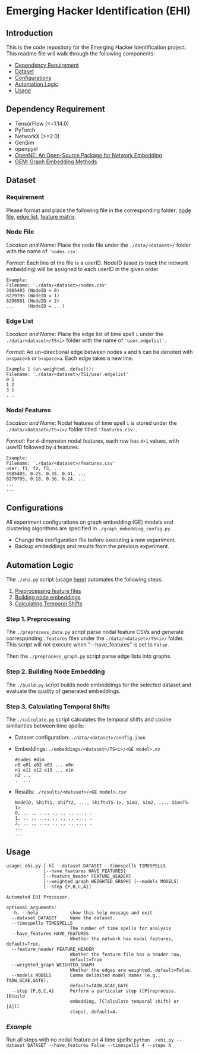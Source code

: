 # Emerging Hacker Identification (EHI)

## Introduction

This is the code repository for the Emerging Hacker Identification project. This readme file will walk through the following components:

+ [Dependency Requirement](#dependency-requirement)
+ [Dataset](#dataset)
+ [Configurations](#configurations)
+ [Automation Logic](#automation-logic)
+ [Usage](#usage)

## Dependency Requirement

+ TensorFlow (<=1.14.0)
+ PyTorch
+ NetworkX (>=2.0)
+ GenSim
+ openpyxl
+ [OpenNE: An Open-Source Package for Network Embedding](https://github.com/thunlp/OpenNE)
+ [GEM: Graph Embedding Methods](https://github.com/palash1992/GEM)

## Dataset

### Requirement

Please format and place the following file in the corresponding folder: [node file](#node-file), [edge list](#edge-list), [feature matrix](#nodal-features).

### Node File

*Location and Name*: Place the node file under the `./data/<dataset>/` folder with the name of `'nodes.csv'`.

*Format*: Each line of the file is a userID. NodeID (used to track the network embedding) will be assigned to each userID in the given order.

```text
Example:
Filename: './data/<dataset>/nodes.csv'
3985485 (NodeID = 0)
8279795 (NodeID = 1)
8296581 (NodeID = 2)
...     (NodeID = ...)
```

### Edge List

*Location and Name*: Place the edge list of time spell `i` under the `./data/<dataset>/TS<i>` folder with the name of `'user.edgelist'`.

*Format*: An un-directional edge between nodes `a` and `b` can be denoted with `a<space>b` or `b<space>a`. Each edge takes a new line.

```text
Example 1 (un-weighted, default):
Filename: './data/<dataset>/TS1/user.edgelist'
0 1
1 2
3 1
. .
```

### Nodal Features

*Location and Name*: Nodal features of time spell `i` is stored under the `./data/<dataset>/TS<i>/` folder titled `'features.csv'`.

*Format*: For `d`-dimension nodal features, each row has `d+1` values, with userID followed by `d` features.

```csv
Example:
Filename: './data/<dataset>/features.csv'
user, f1, f2, f3, ...
3985485, 0.25, 0.35, 0.41, ...
8279795, 0.18, 0.36, 0.24, ...
...
...
```

## Configurations

All experiment configurations on graph embedding (GE) models and clustering algorithms are specified in `./graph_embedding_config.py`.

+ Change the configuration file before executing a new experiment.
+ Backup embeddings and results from the previous experiment.

## Automation Logic

The `./ehi.py` script (usage [here](#usage)) automates the following steps:

1. [Preprocessing feature files](#step-1-preprocessing)
2. [Building node embeddings](#step-2-building-node-embedding)
3. [Calculating Temporal Shifts](#step-3-calculating-temporal-shifts)

### Step 1. Preprocessing

The `./preprocess_data.py` script parse nodal feature CSVs and generate corresponding `.features` files under the `./data/<dataset>/TS<i>/` folder. This script will not execute when "--have_features" is set to `False`.

Then the `./preprocess_graph.py` script parse edge lists into graphs.

### Step 2. Building Node Embedding

The `./build.py` script builds node embeddings for the selected dataset and evaluate the quality of generated embeddings.

### Step 3. Calculating Temporal Shifts

The `./calculate.py` script calculates the temporal shifts and cosine similarities between time spells:

+ Dataset configuration: `./data/<dataset>/config.json`
+ Embeddings: `./embeddings/<dataset>/TS<i>/<GE model>.nv`  

    ```text
    #nodes #dim
    n0 e01 e02 e03 ... e0n
    n1 e11 e12 e13 ... e1n
    n2 ...
    .  ...
    ```

+ Results: `./results/<dataset>/<GE model>.csv`

  ```csv
  NodeID, Shift1, Shift2, ..., Shift<TS-1>, Sim1, Sim2, ..., Sim<TS-1>
  0, ., ., ..., ., ., ., ..., .
  1, ., ., ..., ., ., ., ..., .
  2, ., ., ..., ., ., ., ..., .
  ...
  ...
  ```

## Usage

```text
usage: ehi.py [-h] --dataset DATASET --timespells TIMESPELLS
              [--have_features HAVE_FEATURES]
              [--feature_header FEATURE_HEADER]
              [--weighted_graph WEIGHTED_GRAPH] [--models MODELS]
              [--step {P,B,C,A}]

Automated EHI Processor.

optional arguments:
  -h, --help            show this help message and exit
  --dataset DATASET     Name the dataset.
  --timespells TIMESPELLS
                        The number of time spells for analysis
  --have_features HAVE_FEATURES
                        Whether the network has nodal features, default=True.
  --feature_header FEATURE_HEADER
                        Whether the feature file has a header row,
                        default=True
  --weighted_graph WEIGHTED_GRAPH
                        Whether the edges are weighted, default=False.
  --models MODELS       Comma delimited model names (e.g., TADW,GCAE,GATE),
                        default=TADW,GCAE,GATE
  --step {P,B,C,A}      Perform a particular step ([P]reprocess, [B]uild
                        embedding, [C]alculate temporal shift) or [A]ll
                        steps), default=A.
```

### *Example*

Run all steps with no nodal feature on 4 time spells: `python ./ehi.py --dataset DATASET --have_features False --timespells 4 --steps A`
